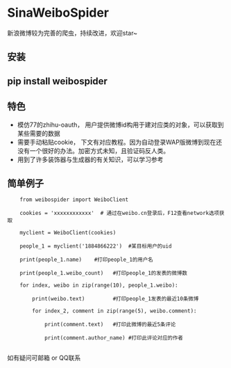 ﻿# SinaWeiboSpider
新浪微博较为完善的爬虫，持续改进，欢迎star~

## 安装
## pip install weibospider

## 特色

+ 模仿77的zhihu-oauth， 用户提供微博id构用于建对应类的对象，可以获取到某些需要的数据
+ 需要手动粘贴cookie， 下文有对应教程。因为自动登录WAP版微博到现在还没有一个很好的办法。加密方式未知，且验证码反人类。
+ 用到了许多装饰器与生成器的有关知识，可以学习参考

## 简单例子

```
    from weibospider import WeiboClient
   
    cookies = 'xxxxxxxxxxxx'  # 通过在weibo.cn登录后，F12查看network选项获取

    myclient = WeiboClient(cookies)

    people_1 = myclient('1884866222')  #某目标用户的uid

    print(people_1.name)    #打印people_1的用户名

    print(people_1.weibo_count)   #打印people_1的发表的微博数

    for index, weibo in zip(range(10), people_1.weibo):

        print(weibo.text)         #打印people_1发表的最近10条微博

        for index_2, comment in zip(range(5), weibo.comment):

            print(comment.text)   #打印此微博的最近5条评论

            print(comment.author_name) #打印此评论对应的作者


```

如有疑问可邮箱 or QQ联系